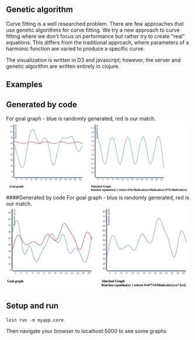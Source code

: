 ## Genetic algorithm

Curve fitting is a well researched problem. There are few approaches that use 
genetic algorithms for curve fitting. We try a new approach to curve fitting 
where we don't focus on performance but rather try to create "real" equations.
This differs from the traditional approach, where parameters of a harmonic function
are varied to produce a specific curve. 

The visualization is written in D3 and javascript; however, the server and genetic
algorithm are written entirely in clojure. 

## Examples 

## Generated by code

For  goal graph - blue is randomly generated, red is our match.
![An example graph](./example1.png "First example")
####Generated by code 
For  goal graph - blue is randomly generated, red is our match.
![An example graph](./example2.png "First example")

## Setup and run

```
lein run -m myapp.core
```

Then navigate your browser to localhost:5000 to see some graphs
